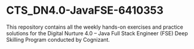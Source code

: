 # CTS_DN4.0-JavaFSE-6410353

This repository contains all the weekly hands-on exercises and practice solutions for the Digital Nurture 4.0 – Java Full Stack Engineer (FSE) Deep Skilling Program conducted by Cognizant. 
